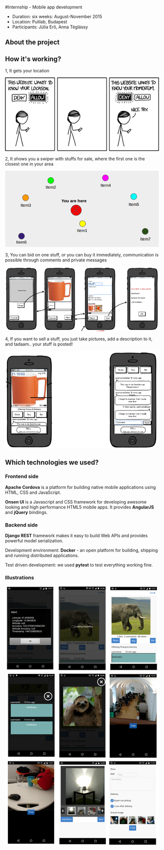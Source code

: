 #Internship - Mobile app development
- Duration: six weeks: August-November 2015
- Location: Pulilab, Budapest
- Participants: Júlia Erő, Anna Téglássy

## About the project
## How it's working?
1, It gets your location

![location](swipe_img/1.png)

2, It shows you a swiper with stuffs for sale, where the first one is the closest one in your area

![items](swipe_img/2.png)


3, You can bid on one stuff, or you can buy it immediately, communication is possible through comments and private messages

![bidbuy](swipe_img/3.png)

4, If you want to sell a stuff, you just take pictures, add a description to it, and tadaam.. your stuff is posted!

![takepic](swipe_img/4.png)

## Which technologies we used?

### Frontend side

**Apache Cordova** is a platform for building native mobile applications using HTML, CSS and JavaScript.

**Onsen UI** is a Javascript and CSS framework for developing awesome looking and high performance HTML5 mobile apps. It provides **AngularJS** and **jQuery** bindings.

### Backend side

**Django REST** framework makes it easy to build Web APIs and provides powerful model serialization.

Development environment: **Docker** - an open platform for building, shipping and running distributed applications.

Test driven development: we used **pytest** to test everything working fine.

### Illustrations
![illustration1](swipe_img/5.png)
![bidbuy](swipe_img/6.png)
![bidbuy](swipe_img/7.png)
